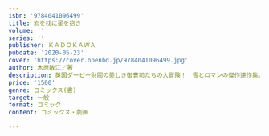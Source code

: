 ```yaml
---
isbn: '9784041096499'
title: 岩を枕に星を抱き
volume: ''
series: ''
publisher: ＫＡＤＯＫＡＷＡ
pubdate: '2020-05-23'
cover: 'https://cover.openbd.jp/9784041096499.jpg'
author: 木原敏江／著
description: 英国ダービー財閥の美しき御曹司たちの大冒険！　雪とロマンの傑作連作集。
price: '1500'
genre: コミックス(書)
target: 一般
format: コミック
content: コミックス・劇画

---
```

